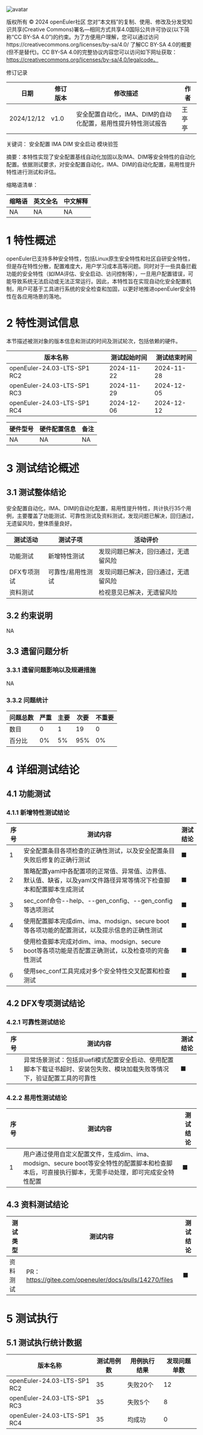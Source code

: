 ![avatar](../../images/openEuler.png)


版权所有 © 2024  openEuler社区
 您对“本文档”的复制、使用、修改及分发受知识共享(Creative Commons)署名—相同方式共享4.0国际公共许可协议(以下简称“CC BY-SA 4.0”)的约束。为了方便用户理解，您可以通过访问https://creativecommons.org/licenses/by-sa/4.0/ 了解CC BY-SA 4.0的概要 (但不是替代)。CC BY-SA 4.0的完整协议内容您可以访问如下网址获取：https://creativecommons.org/licenses/by-sa/4.0/legalcode。

修订记录

| 日期      | 修订   版本 | 修改描述                | 作者   |
| --------- | ----------- | ----------------------- | ------ |
| 2024/12/12 | v1.0        | 安全配置自动化，IMA、DIM的自动化配置，易用性提升特性测试报告 | 王亭亭 |

关键词： 安全配置 IMA DIM 安全启动 模块验签

摘要：本特性实现了安全配置基线自动化加固以及IMA、DIM等安全特性的自动化配置。依据测试要求，对安全配置自动化，IMA、DIM的自动化配置，易用性提升特性进行测试和评估。


缩略语清单：

| 缩略语 | 英文全名 | 中文解释 |
| ------ | -------- | -------- |
|  NA      |    NA      |    NA      |

# 1     特性概述

openEuler已支持多种安全特性，包括Linux原生安全特性和社区自研安全特性，但是存在特性分散，配置难度大，用户学习成本高等问题。同时对于一些具备拦截功能的安全特性（如IMA评估、安全启动、访问控制等），一旦用户配置错误，可能导致系统无法启动或无法正常运行。因此，本特性旨在实现自动化安全配置机制，用户可基于工具进行系统的安全检查和加固，以更好地推进openEuler安全特性在各应用场景的落地。

# 2     特性测试信息

本节描述被测对象的版本信息和测试的时间及测试轮次，包括依赖的硬件。

| 版本名称                    | 测试起始时间 | 测试结束时间 |
| --------------------------- | ------------ | ------------ |
| openEuler-24.03-LTS-SP1 RC2 | 2024-11-22   | 2024-11-28   |
| openEuler-24.03-LTS-SP1 RC3 | 2024-11-29   | 2024-12-05   |
| openEuler-24.03-LTS-SP1 RC4 | 2024-12-06   | 2024-12-12   |

| 硬件型号 | 硬件配置信息 | 备注 |
| -------- | ------------ | ---- |
|    NA      |   NA           |  NA    |

# 3     测试结论概述

## 3.1   测试整体结论

安全配置自动化，IMA、DIM的自动化配置，易用性提升特性，共计执行35个用例，主要覆盖了功能测试、可靠性测试及资料测试，发现问题已解决，回归通过，无遗留风险，整体质量良好。

| 测试活动 | 测试子项 | 活动评价 |
| ------- | -------- | ------- |
| 功能测试 | 新增特性测试 |   发现问题已解决，回归通过，无遗留风险   |
| DFX专项测试 | 可靠性/易用性测试 | 发现问题已解决，回归通过，无遗留风险 |
| 资料测试 |         |    检视意见已解决，无遗留风险     |

## 3.2   约束说明

NA

## 3.3   遗留问题分析

### 3.3.1 遗留问题影响以及规避措施

NA

### 3.3.2 问题统计

| 问题总数                    | 严重 | 主要       | 次要 | 不重要 |
| -------------- | ----- | ----------- | ------- | ------------ |
| 数目 |      0     | 1    |      19      | 0 |
| 百分比 |    0%  | 5% |    95%       | 0% |

# 4 详细测试结论

## 4.1 功能测试
### 4.1.1 新增特性测试结论
| 序号 | 测试内容 | 测试结论 |
| ------- | ------- | -------- |
|    1     |   安全配置条目各项检查的正确性测试，以及安全配置条目失败后修复的正确行测试      |    ■      |
|    2     |   策略配置yaml中各配置项的正常值、异常值、边界值、默认值、缺省，以及yaml文件路径异常等情况下检查脚本和配置脚本生成测试      |    ■      |
|    3     |   sec_conf命令--help、--gen_config、--gen_config等选项测试 |    ■      |
|    4     |   使用配置脚本完成dim、ima、modsign、secure boot等各项功能的配置测试，以及提示信息的正确性测试      |    ■      |
|    5     |   使用检查脚本完成对dim、ima、modsign、secure boot等各项功能是否配置正确测试，以及检查项的完备性测试      |    ■      |
|    6     |   使用sec_conf工具完成对多个安全特性交叉配置和检查测试      |    ■      |


## 4.2 DFX专项测试结论

### 4.2.1 可靠性测试结论

| 序号 | 测试内容 | 测试结论 |
| ------- | ------- | -------- |
|    1     |   异常场景测试：包括非uefi模式配置安全启动、使用配置脚本下载证书超时、安装包失败、模块加载失败等情况下，验证配置工具的可靠性      |    ■      |

### 4.2.2 易用性测试结论

| 序号 | 测试内容 | 测试结论 |
| ------- | ------- | -------- |
|    1     |  用户通过使用自定义配置文件，生成dim、ima、modsign、secure boot等安全特性的配置脚本和检查脚本后，可直接执行脚本，无需手动处理，即可完成安全特性配置     |    ■      |

## 4.3 资料测试结论
| 测试类型 | 测试内容 | 测试结论 |
| ------- | ------- | -------- |
|    资料测试     |   PR：https://gitee.com/openeuler/docs/pulls/14270/files      |    ■      |


# 5     测试执行

## 5.1   测试执行统计数据

| 版本名称                    | 测试用例数 | 用例执行结果       | 发现问题单数 |
| --------------------------- | ---------- | ------------------ | ------------ |
| openEuler-24.03-LTS-SP1 RC2 |   35        | 失败20个 | 12            |
| openEuler-24.03-LTS-SP1 RC3 |   35        | 失败5个    | 8            |
| openEuler-24.03-LTS-SP1 RC4 |   35        | 均成功    | 0            |
